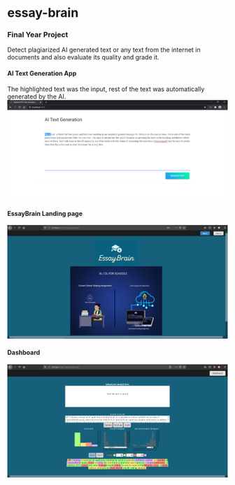 # essay-brain
### Final Year Project
Detect plagiarized AI generated text or any text from the internet in documents and also evaluate its quality and grade it.

#### AI Text Generation App
The highlighted text was the input, rest of the text was automatically generated by the AI.
![](./text.png)

#### EssayBrain Landing page
![](./login.png)


#### Dashboard
![](./dashboard.png)
